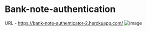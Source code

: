 # Bank-note-authentication
URL - https://bank-note-authenticator-2.herokuapp.com/
![image](https://user-images.githubusercontent.com/63563673/120842189-02ea4b80-c58a-11eb-82fd-7a3bcd682b96.png)

